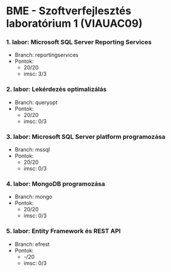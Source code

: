# BME - Szoftverfejlesztés laboratórium 1 (VIAUAC09)

### 1. labor: Microsoft SQL Server Reporting Services

- Branch: reportingservices
- Pontok:
  - 20/20
  - imsc: 3/3

### 2. labor: Lekérdezés optimalizálás

- Branch: queryopt
- Pontok:
  - 20/20
  - imsc: 0/3

### 3. labor: Microsoft SQL Server platform programozása

- Branch: mssql
- Pontok:
  - 20/20
  - imsc: 0/3
 
### 4. labor: MongoDB programozása

- Branch: mongo
- Pontok:
  - 20/20
  - imsc: 0/3
  
### 5. labor: Entity Framework és REST API

- Branch: efrest
- Pontok:
  - -/20
  - imsc: 0/3

